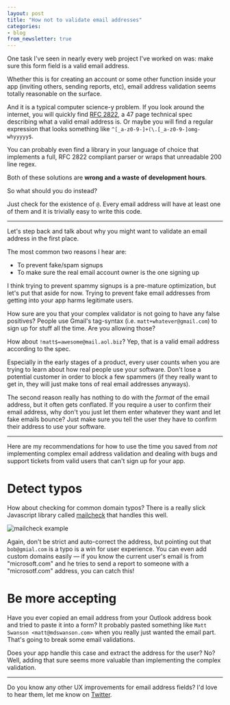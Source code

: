 ```yaml
---
layout: post
title: "How not to validate email addresses"
categories:
- blog
from_newsletter: true
---
```



One task I've seen in nearly every web project I've worked on was: make sure this form field is a
valid email address.

Whether this is for creating an account or some other function inside your app (inviting others,
sending reports, etc), email address validation seems totally reasonable on the surface.

And it is a typical computer science-y problem. If you look around the internet, you will quickly
find [RFC 2822][rfc], a 47 page technical spec describing what a valid email address is. Or maybe
you will find a regular expression that looks something like `^[_a-z0-9-]+(\.[_a-z0-9-]omg-whyyyyy$`.

You can probably even find a library in your language of choice that implements a full, RFC 2822
compliant parser or wraps that unreadable 200 line regex.

Both of these solutions are **wrong and a waste of development hours**.

So what should you do instead?

Just check for the existence of `@`. Every email address will have at least one of them and it is
trivially easy to write this code.

---

Let's step back and talk about why you might want to validate an email address in the first place.

The most common two reasons I hear are:

* To prevent fake/spam signups
* To make sure the real email account owner is the one signing up

I think trying to prevent spammy signups is a pre-mature optimization, but let's put that
aside for now. Trying to prevent fake email addresses from getting into your app harms legitimate
users.

How sure are you that your complex validator is not going to have any false positives? People use
Gmail's tag-syntax (i.e. `matt+whatever@gmail.com`) to sign up for stuff all the time. Are you allowing
those? 

How about `!matt$=awesome@mail.aol.biz`? Yep, that is a valid email address according to the spec.

Especially in the early stages of a product, every user counts when you are trying to learn about
how real people use your software. Don't lose a potential customer in order to block a few spammers
(if they really want to get in, they will just make tons of real email addresses anyways).

The second reason really has nothing to do with the *format* of the email address, but it often
gets conflated. If you require a user to confirm their email address, why don't you just let them
enter whatever they want and let fake emails bounce? Just make sure you tell the user they have to
confirm their address to use your software.

---

Here are my recommendations for how to use the time you saved from _not_ implementing complex email
address validation and dealing with bugs and support tickets from valid users that can't sign up 
for your app.

# Detect typos

How about checking for common domain typos? There is a really slick Javascript library called 
[mailcheck][mc] that handles this well.

![mailcheck example]({{site.baseul}}/static/mailcheck-example.png)

Again, don't be strict and auto-correct the address, but pointing out that `bob@gmial.com` is
a typo is a win for user experience. You can even add custom domains easily &mdash; if you know
the current user's email is from "microsoft.com" and he tries to send a report to someone
with a "microsotf.com" address, you can catch this!

# Be more accepting

Have you ever copied an email address from your Outlook address book and tried to paste it into a
form? It probably pasted something like `Matt Swanson <matt@mdswanson.com>` when you really just
wanted the email part. That's going to break some email validations.

Does your app handle this case and extract the address for the user? No? Well, adding that sure 
seems more valuable than implementing the complex validation.

---

Do you know any other UX improvements for email address fields? I'd love to hear them, let me know 
on [Twitter](http://twitter.com/_swanson).

[rfc]: http://tools.ietf.org/html/rfc2822
[mc]: https://github.com/Kicksend/mailcheck
